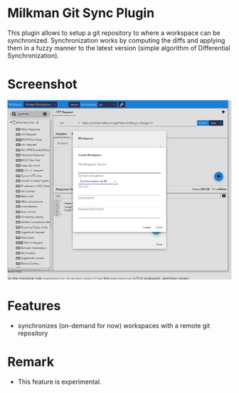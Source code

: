 # Milkman Git Sync Plugin

This plugin allows to setup a git repository to where a workspace can be synchronized. Synchronization works by computing the diffs and applying them in a fuzzy manner to the latest version (simple algorithm of Differential Synchronization).

# Screenshot

![img](/img/git-sync-plugin.png)

# Features
 * synchronizes (on-demand for now) workspaces with a remote git repository

# Remark
 * This feature is experimental.